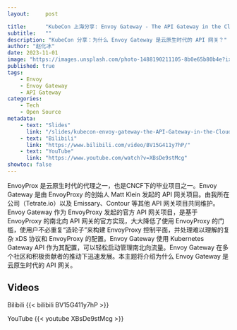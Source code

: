 ```yaml
---
layout:     post

title:      "KubeCon 上海分享: Envoy Gateway - The API Gateway in the Cloud Native Era"
subtitle:   ""
description: "KubeCon 分享：为什么 Envoy Gateway 是云原生时代的 API 网关？"
author: "赵化冰"
date: 2023-11-01
image: "https://images.unsplash.com/photo-1488190211105-8b0e65b80b4e?ixlib=rb-4.0.3&ixid=MnwxMjA3fDB8MHxwaG90by1wYWdlfHx8fGVufDB8fHx8&auto=format&fit=crop&w=1470&q=80"
published: true
tags:
    - Envoy
    - Envoy Gateway
    - API Gateway
categories:
    - Tech
    - Open Source
metadata:
    - text: "Slides"
      link: "/slides/kubecon-envoy-gateway-the-API-Gateway-in-the-Cloud-Native-Era.pdf"
    - text: "Bilibili"
      link: "https://www.bilibili.com/video/BV15G411y7hP/"
    - text: "YouTube"
      link: "https://www.youtube.com/watch?v=XBsDe9stMcg"
showtoc: false
---
```


EnvoyProx 是云原生时代的代理之一，也是CNCF下的毕业项目之一。Envoy Gateway 是由 EnvoyProxy 的创始人 Matt Klein 发起的 API 网关项目。由我所在公司（Tetrate.io）以及 Emissary、Contour 等其他 API 网关项目共同维护。Envoy Gateway 作为 EnvoyProxy 发起的官方 API 网关项目，是基于 EnvoyProxy 的南北向 API 网关的官方实现，大大降低了使用 EnvoyProxy 的门槛，使用户不必重复“造轮子”来构建 EnvoyProxy 控制平面，并处理难以理解的复杂 xDS 协议和 EnvoyProxy 的配置。Envoy Gateway 使用 Kubernetes Gateway API 作为其配置，可以轻松启动管理南北向流量。Envoy Gateway 在多个社区和积极贡献者的推动下迅速发展。本主题将介绍为什么 Envoy Gateway 是云原生时代的 API 网关。



## Videos

Bilibili
{{< bilibili BV15G411y7hP >}}

YouTube
{{< youtube XBsDe9stMcg >}}









